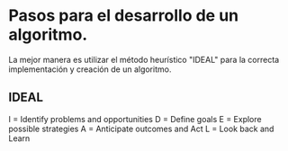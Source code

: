 # Pasos para el desarrollo de un algoritmo. 
La mejor manera es utilizar el método heurístico "IDEAL" para la correcta implementación y creación de un algoritmo.

## IDEAL 
I = Identify problems and opportunities
D = Define goals
E = Explore possible strategies 
A = Anticipate outcomes and Act 
L = Look back and Learn

